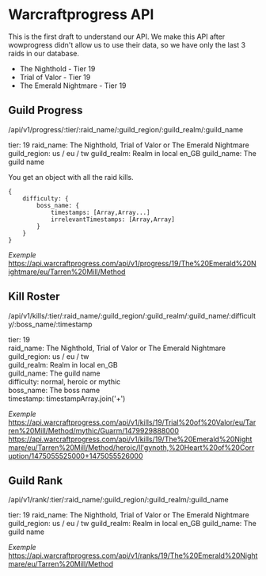 # Warcraftprogress API

This is the first draft to understand our API. We make this API after wowprogress didn't allow us to use their data, so we have only the last 3 raids in our database.

 - The Nighthold - Tier 19
 - Trial of Valor - Tier 19
 - The Emerald Nightmare - Tier 19

## Guild Progress
/api/v1/progress/:tier/:raid_name/:guild_region/:guild_realm/:guild_name

tier: 19
raid_name: The Nighthold, Trial of Valor or The Emerald Nightmare
guild_region: us / eu / tw
guild_realm: Realm in local en_GB
guild_name: The guild name

You get an object with all the raid kills.

    {
	    difficulty: {
		    boss_name: {
			    timestamps: [Array,Array...]
			    irrelevantTimestamps: [Array,Array]
			}
		}
    }

*Exemple*  
https://api.warcraftprogress.com/api/v1/progress/19/The%20Emerald%20Nightmare/eu/Tarren%20Mill/Method

## Kill Roster
/api/v1/kills/:tier/:raid_name/:guild_region/:guild_realm/:guild_name/:difficulty/:boss_name/:timestamp
  
tier: 19  
raid_name: The Nighthold, Trial of Valor or The Emerald Nightmare  
guild_region: us / eu / tw  
guild_realm: Realm in local en_GB  
guild_name: The guild name  
difficulty: normal, heroic or mythic  
boss_name: The boss name  
timestamp: timestampArray.join('+')  

 *Exemple*  
https://api.warcraftprogress.com/api/v1/kills/19/Trial%20of%20Valor/eu/Tarren%20Mill/Method/mythic/Guarm/1479929888000
 https://api.warcraftprogress.com/api/v1/kills/19/The%20Emerald%20Nightmare/eu/Tarren%20Mill/Method/heroic/Il'gynoth,%20Heart%20of%20Corruption/1475055525000+1475055526000

## Guild Rank
/api/v1/rank/:tier/:raid_name/:guild_region/:guild_realm/:guild_name

tier: 19
raid_name: The Nighthold, Trial of Valor or The Emerald Nightmare
guild_region: us / eu / tw
guild_realm: Realm in local en_GB
guild_name: The guild name

 *Exemple*  
https://api.warcraftprogress.com/api/v1/ranks/19/The%20Emerald%20Nightmare/eu/Tarren%20Mill/Method

